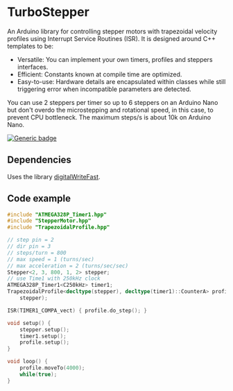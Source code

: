# TurboStepper

An Arduino library for controlling stepper motors with trapezoidal velocity profiles using Interrupt Service Routines (ISR).
It is designed around C++ templates to be:
* Versatile: You can implement your own timers, profiles and steppers interfaces.
* Efficient: Constants known at compile time are optimized.
* Easy-to-use: Hardware details are encapsulated within classes while still triggering error when incompatible parameters are detected.

You can use 2 steppers per timer so up to 6 steppers on an Arduino Nano but don't overdo the microstepping and rotational speed, in this case, to prevent CPU bottleneck. The maximum steps/s is about 10k on Arduino Nano.

[![Generic badge](https://img.shields.io/badge/license-Boost%20Software%20License-blue)](https://www.boost.org/users/license.html)

## Dependencies

Uses the library [digitalWriteFast](https://www.arduino.cc/reference/en/libraries/digitalwritefast/).

## Code example

```cpp
#include "ATMEGA328P_Timer1.hpp"
#include "StepperMotor.hpp"
#include "TrapezoidalProfile.hpp"

// step pin = 2
// dir pin = 3
// steps/turn = 800
// max speed = 1 (turns/sec)
// max acceleration = 2 (turns/sec/sec)
Stepper<2, 3, 800, 1, 2> stepper;
// use Time1 with 250kHz clock
ATMEGA328P_Timer1<C250kHz> timer1;
TrapezoidalProfile<decltype(stepper), decltype(timer1)::CounterA> profile(
    stepper);

ISR(TIMER1_COMPA_vect) { profile.do_step(); }

void setup() {
    stepper.setup();
    timer1.setup();
    profile.setup();
}

void loop() {
    profile.moveTo(4000);
    while(true);
}
```
    
